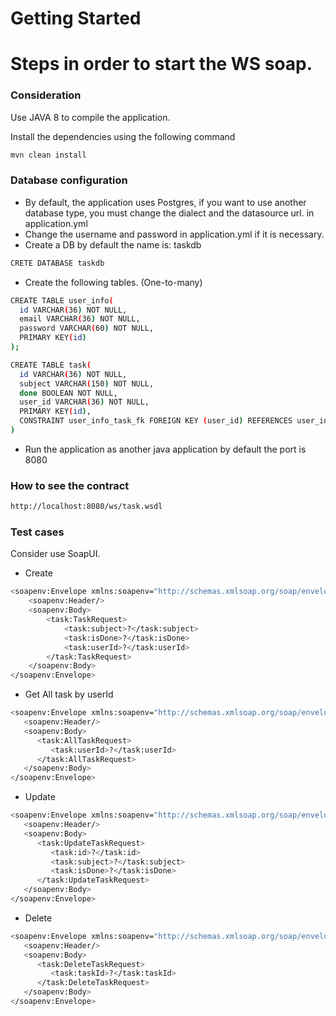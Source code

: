 # Getting Started


# Steps in order to start the WS soap.

### Consideration
Use JAVA 8 to compile the application.

Install the dependencies using the following command
```sh
mvn clean install
```

### Database configuration
* By default, the application uses Postgres, if you want to use another database type, you must change the dialect and the datasource url.
in application.yml
* Change the username and password in application.yml if it is necessary.
* Create a DB by default the name is: taskdb
```sh
CRETE DATABASE taskdb
```

* Create the following tables. (One-to-many)
```sh
CREATE TABLE user_info(
  id VARCHAR(36) NOT NULL,
  email VARCHAR(36) NOT NULL,
  password VARCHAR(60) NOT NULL,
  PRIMARY KEY(id)
);
```

```sh
CREATE TABLE task(
  id VARCHAR(36) NOT NULL,
  subject VARCHAR(150) NOT NULL,
  done BOOLEAN NOT NULL,
  user_id VARCHAR(36) NOT NULL,
  PRIMARY KEY(id),
  CONSTRAINT user_info_task_fk FOREIGN KEY (user_id) REFERENCES user_info(id)
)
```

* Run the application as another java application by default the port is 8080

### How to see the contract
```sh
http://localhost:8080/ws/task.wsdl
```

### Test cases

Consider use SoapUI.

* Create
```sh
<soapenv:Envelope xmlns:soapenv="http://schemas.xmlsoap.org/soap/envelope/" xmlns:task="http://www.fabian.com/todo/soap/task">
    <soapenv:Header/>
    <soapenv:Body>
        <task:TaskRequest>
            <task:subject>?</task:subject>
            <task:isDone>?</task:isDone>
            <task:userId>?</task:userId>
        </task:TaskRequest>
    </soapenv:Body>
</soapenv:Envelope>
```

* Get All task by userId
```sh
<soapenv:Envelope xmlns:soapenv="http://schemas.xmlsoap.org/soap/envelope/" xmlns:task="http://www.fabian.com/todo/soap/task">
   <soapenv:Header/>
   <soapenv:Body>
      <task:AllTaskRequest>
         <task:userId>?</task:userId>
      </task:AllTaskRequest>
   </soapenv:Body>
</soapenv:Envelope>
```

* Update
```sh
<soapenv:Envelope xmlns:soapenv="http://schemas.xmlsoap.org/soap/envelope/" xmlns:task="http://www.fabian.com/todo/soap/task">
   <soapenv:Header/>
   <soapenv:Body>
      <task:UpdateTaskRequest>
         <task:id>?</task:id>
         <task:subject>?</task:subject>
         <task:isDone>?</task:isDone>
      </task:UpdateTaskRequest>
   </soapenv:Body>
</soapenv:Envelope>
```

* Delete
```sh
<soapenv:Envelope xmlns:soapenv="http://schemas.xmlsoap.org/soap/envelope/" xmlns:task="http://www.fabian.com/todo/soap/task">
   <soapenv:Header/>
   <soapenv:Body>
      <task:DeleteTaskRequest>
         <task:taskId>?</task:taskId>
      </task:DeleteTaskRequest>
   </soapenv:Body>
</soapenv:Envelope>
```



